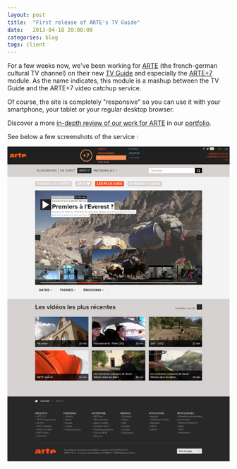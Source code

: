 ```yaml
---
layout: post
title:  "First release of ARTE's TV Guide"
date:   2013-04-18 20:00:00
categories: blog
tags: client
---
```


For a few weeks now, we've been working for [ARTE](http://www.arte.tv) (the french-german cultural TV channel) on their new [TV Guide](http://www.arte.tv/guide/) and especially the [ARTE+7](http://www.arte.tv/guide/fr/plus7) module. As the name indicates, this module is a mashup between the TV Guide and the ARTE+7 video catchup service.

Of course, the site is completely "responsive" so you can use it with your smartphone, your tablet or your regular desktop browser.

Discover a more [in-depth review of our work for ARTE](/portfolio/artetvguide.html) in our [portfolio](/portfolio.html).

See below a few screenshots of the service :

<a href="/img/blog/arte_plus_seven_1.png"><img src="/img/blog/arte_plus_seven_1.png" alt="ARTE+7 Desktop" /></a>
